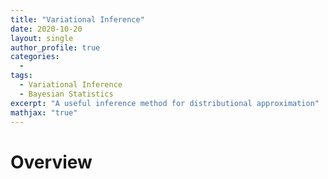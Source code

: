 ```yaml
---
title: "Variational Inference"
date: 2020-10-20
layout: single
author_profile: true
categories:
  - 
tags: 
  - Variational Inference
  - Bayesian Statistics
excerpt: "A useful inference method for distributional approximation"
mathjax: "true"
---
```

# Overview
